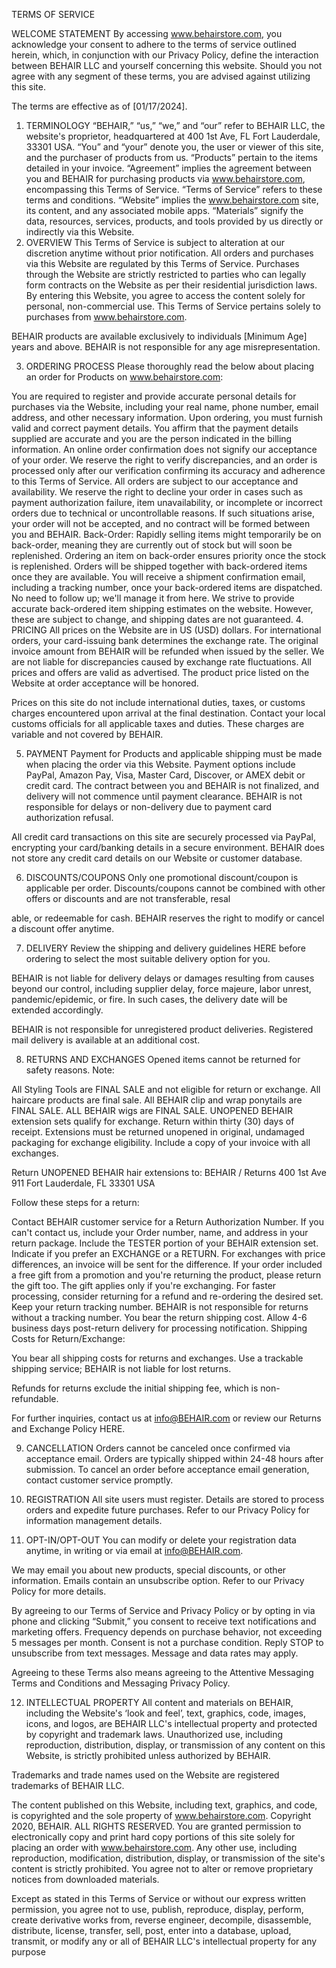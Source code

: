 TERMS OF SERVICE

WELCOME STATEMENT
By accessing www.behairstore.com, you acknowledge your consent to adhere to the terms of service outlined herein, which, in conjunction with our Privacy Policy, define the interaction between BEHAIR LLC and yourself concerning this website. Should you not agree with any segment of these terms, you are advised against utilizing this site.

The terms are effective as of [01/17/2024].

1. TERMINOLOGY
“BEHAIR,” “us,” “we,” and “our” refer to BEHAIR LLC, the website's proprietor, headquartered at 400 1st Ave, FL Fort Lauderdale, 33301 USA.
“You” and “your” denote you, the user or viewer of this site, and the purchaser of products from us.
“Products” pertain to the items detailed in your invoice.
“Agreement” implies the agreement between you and BEHAIR for purchasing products via www.behairstore.com, encompassing this Terms of Service.
“Terms of Service” refers to these terms and conditions.
“Website” implies the www.behairstore.com site, its content, and any associated mobile apps.
“Materials” signify the data, resources, services, products, and tools provided by us directly or indirectly via this Website.
2. OVERVIEW
This Terms of Service is subject to alteration at our discretion anytime without prior notification. All orders and purchases via this Website are regulated by this Terms of Service. Purchases through the Website are strictly restricted to parties who can legally form contracts on the Website as per their residential jurisdiction laws. By entering this Website, you agree to access the content solely for personal, non-commercial use. This Terms of Service pertains solely to purchases from www.behairstore.com.

BEHAIR products are available exclusively to individuals [Minimum Age] years and above. BEHAIR is not responsible for any age misrepresentation.

3. ORDERING PROCESS
Please thoroughly read the below about placing an order for Products on www.behairstore.com:

You are required to register and provide accurate personal details for purchases via the Website, including your real name, phone number, email address, and other necessary information.
Upon ordering, you must furnish valid and correct payment details. You affirm that the payment details supplied are accurate and you are the person indicated in the billing information.
An online order confirmation does not signify our acceptance of your order. We reserve the right to verify discrepancies, and an order is processed only after our verification confirming its accuracy and adherence to this Terms of Service.
All orders are subject to our acceptance and availability. We reserve the right to decline your order in cases such as payment authorization failure, item unavailability, or incomplete or incorrect orders due to technical or uncontrollable reasons.
If such situations arise, your order will not be accepted, and no contract will be formed between you and BEHAIR.
Back-Order:
Rapidly selling items might temporarily be on back-order, meaning they are currently out of stock but will soon be replenished. Ordering an item on back-order ensures priority once the stock is replenished.
Orders will be shipped together with back-ordered items once they are available.
You will receive a shipment confirmation email, including a tracking number, once your back-ordered items are dispatched. No need to follow up; we'll manage it from here.
We strive to provide accurate back-ordered item shipping estimates on the website. However, these are subject to change, and shipping dates are not guaranteed.
4. PRICING
All prices on the Website are in US (USD) dollars. For international orders, your card-issuing bank determines the exchange rate. The original invoice amount from BEHAIR will be refunded when issued by the seller. We are not liable for discrepancies caused by exchange rate fluctuations. All prices and offers are valid as advertised. The product price listed on the Website at order acceptance will be honored.

Prices on this site do not include international duties, taxes, or customs charges encountered upon arrival at the final destination. Contact your local customs officials for all applicable taxes and duties. These charges are variable and not covered by BEHAIR.

5. PAYMENT
Payment for Products and applicable shipping must be made when placing the order via this Website. Payment options include PayPal, Amazon Pay, Visa, Master Card, Discover, or AMEX debit or credit card. The contract between you and BEHAIR is not finalized, and delivery will not commence until payment clearance. BEHAIR is not responsible for delays or non-delivery due to payment card authorization refusal.

All credit card transactions on this site are securely processed via PayPal, encrypting your card/banking details in a secure environment. BEHAIR does not store any credit card details on our Website or customer database.

6. DISCOUNTS/COUPONS
Only one promotional discount/coupon is applicable per order. Discounts/coupons cannot be combined with other offers or discounts and are not transferable, resal

able, or redeemable for cash. BEHAIR reserves the right to modify or cancel a discount offer anytime.

7. DELIVERY
Review the shipping and delivery guidelines HERE before ordering to select the most suitable delivery option for you.

BEHAIR is not liable for delivery delays or damages resulting from causes beyond our control, including supplier delay, force majeure, labor unrest, pandemic/epidemic, or fire. In such cases, the delivery date will be extended accordingly.

BEHAIR is not responsible for unregistered product deliveries. Registered mail delivery is available at an additional cost.

8. RETURNS AND EXCHANGES
Opened items cannot be returned for safety reasons. Note:

All Styling Tools are FINAL SALE and not eligible for return or exchange.
All haircare products are final sale.
All BEHAIR clip and wrap ponytails are FINAL SALE.
ALL BEHAIR wigs are FINAL SALE.
UNOPENED BEHAIR extension sets qualify for exchange. Return within thirty (30) days of receipt. Extensions must be returned unopened in original, undamaged packaging for exchange eligibility. Include a copy of your invoice with all exchanges.

Return UNOPENED BEHAIR hair extensions to:
BEHAIR / Returns
400 1st  Ave 911
Fort Lauderdale, FL 33301
USA

Follow these steps for a return:

Contact BEHAIR customer service for a Return Authorization Number. If you can't contact us, include your Order number, name, and address in your return package.
Include the TESTER portion of your BEHAIR extension set.
Indicate if you prefer an EXCHANGE or a RETURN. For exchanges with price differences, an invoice will be sent for the difference.
If your order included a free gift from a promotion and you're returning the product, please return the gift too. The gift applies only if you're exchanging.
For faster processing, consider returning for a refund and re-ordering the desired set.
Keep your return tracking number. BEHAIR is not responsible for returns without a tracking number. You bear the return shipping cost.
Allow 4-6 business days post-return delivery for processing notification.
Shipping Costs for Return/Exchange:

You bear all shipping costs for returns and exchanges. Use a trackable shipping service; BEHAIR is not liable for lost returns.

Refunds for returns exclude the initial shipping fee, which is non-refundable.

For further inquiries, contact us at info@BEHAIR.com or review our Returns and Exchange Policy HERE.

9. CANCELLATION
Orders cannot be canceled once confirmed via acceptance email. Orders are typically shipped within 24-48 hours after submission. To cancel an order before acceptance email generation, contact customer service promptly.

10. REGISTRATION
All site users must register. Details are stored to process orders and expedite future purchases. Refer to our Privacy Policy for information management details.

11. OPT-IN/OPT-OUT
You can modify or delete your registration data anytime, in writing or via email at info@BEHAIR.com.

We may email you about new products, special discounts, or other information. Emails contain an unsubscribe option. Refer to our Privacy Policy for more details.

By agreeing to our Terms of Service and Privacy Policy or by opting in via phone and clicking “Submit,” you consent to receive text notifications and marketing offers. Frequency depends on purchase behavior, not exceeding 5 messages per month. Consent is not a purchase condition. Reply STOP to unsubscribe from text messages. Message and data rates may apply.

Agreeing to these Terms also means agreeing to the Attentive Messaging Terms and Conditions and Messaging Privacy Policy.

12. INTELLECTUAL PROPERTY
All content and materials on BEHAIR, including the Website's ‘look and feel’, text, graphics, code, images, icons, and logos, are BEHAIR LLC's intellectual property and protected by copyright and trademark laws. Unauthorized use, including reproduction, distribution, display, or transmission of any content on this Website, is strictly prohibited unless authorized by BEHAIR.

Trademarks and trade names used on the Website are registered trademarks of BEHAIR LLC.

The content published on this Website, including text, graphics, and code, is copyrighted and the sole property of www.behairstore.com. Copyright 2020, BEHAIR. ALL RIGHTS RESERVED. You are granted permission to electronically copy and print hard copy portions of this site solely for placing an order with www.behairstore.com. Any other use, including reproduction, modification, distribution, display, or transmission of the site's content is strictly prohibited. You agree not to alter or remove proprietary notices from downloaded materials.

Except as stated in this Terms of Service or without our express written permission, you agree not to use, publish, reproduce, display, perform, create derivative works from, reverse engineer, decompile, disassemble, distribute, license, transfer, sell, post, enter into a database, upload, transmit, or modify any or all of BEHAIR LLC's intellectual property for any purpose
